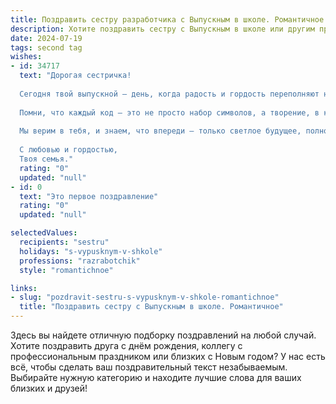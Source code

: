 ```yaml
---
title: Поздравить сестру разработчика с Выпускным в школе. Романтичное
description: Хотите поздравить сестру с Выпускным в школе или другим праздником? Наш ИИ создаст незабываемое поздравление, а вы обязательно выделитесь среди других.  
date: 2024-07-19
tags: second tag
wishes:
- id: 34717
  text: "Дорогая сестричка!
  
  Сегодня твой выпускной — день, когда радость и гордость переполняют наши сердца. Ты смело шагнула на новый путь, и впереди открывается мир, полный возможностей и свершений. Как разработчик, ты станешь волшебницей цифрового мира, создавая не просто программы, а настоящие чудеса, которые будут вдохновлять и радовать людей.
  
  Помни, что каждый код — это не просто набор символов, а творение, в которое ты вкладываешь свою душу и талант. Пусть твоя карьера будет яркой и насыщенной, и каждый новый проект приносит только радость и удовлетворение.
  
  Мы верим в тебя, и знаем, что впереди — только светлое будущее, полное свершений и любви. Желаем счастья, удачи и бесконечных высот в твоей профессиональной сфере!
  
  С любовью и гордостью,
  Твоя семья."
  rating: "0"
  updated: "null"
- id: 0
  text: "Это первое поздравление"
  rating: "0"
  updated: "null"

selectedValues:
  recipients: "sestru"
  holidays: "s-vypusknym-v-shkole"
  professions: "razrabotchik"
  style: "romantichnoe"

links:
- slug: "pozdravit-sestru-s-vypusknym-v-shkole-romantichnoe"
  title: "Поздравить сестру с Выпускным в школе. Романтичное"
---
```


Здесь вы найдете отличную подборку поздравлений на любой случай. 
Хотите поздравить друга с днём рождения, коллегу с профессиональным праздником или близких с Новым годом? У нас есть всё, чтобы сделать ваш поздравительный текст незабываемым. Выбирайте нужную категорию и находите лучшие слова для ваших близких и друзей!
